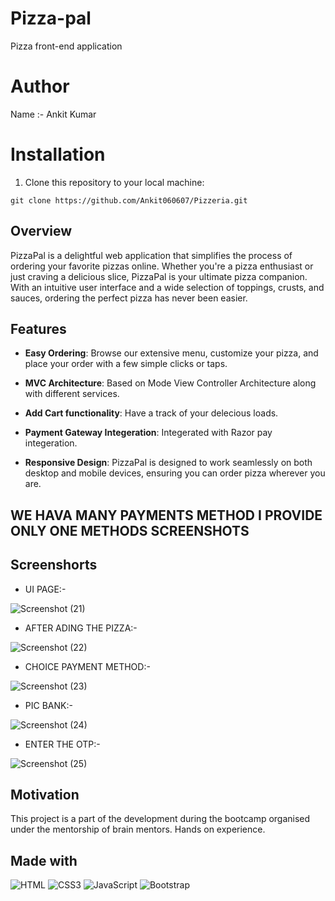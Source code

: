 # Pizza-pal

Pizza front-end application

# Author
Name :- Ankit Kumar

# Installation

1. Clone this repository to your local machine:

`git clone https://github.com/Ankit060607/Pizzeria.git`

## Overview

PizzaPal is a delightful web application that simplifies the process of ordering your favorite pizzas online. Whether you're a pizza enthusiast or just craving a delicious slice, PizzaPal is your ultimate pizza companion. With an intuitive user interface and a wide selection of toppings, crusts, and sauces, ordering the perfect pizza has never been easier.

## Features

- **Easy Ordering**: Browse our extensive menu, customize your pizza, and place your order with a few simple clicks or taps.

- **MVC Architecture**: Based on Mode View Controller Architecture along with different services.

- **Add Cart functionality**: Have a track of your delecious loads.

- **Payment Gateway Integeration**: Integerated with Razor pay integeration.

- **Responsive Design**: PizzaPal is designed to work seamlessly on both desktop and mobile devices, ensuring you can order pizza wherever you are.

## WE HAVA MANY PAYMENTS METHOD I PROVIDE ONLY ONE METHODS SCREENSHOTS

## Screenshorts
+ UI PAGE:-
  
![Screenshot (21)](https://github.com/user-attachments/assets/ae6dc67c-80b5-42cf-9a08-9d966286b93a)

+ AFTER ADING THE PIZZA:-

![Screenshot (22)](https://github.com/user-attachments/assets/e884a9c0-9678-47b8-a6f3-7d38927efc93)

+ CHOICE PAYMENT METHOD:-

![Screenshot (23)](https://github.com/user-attachments/assets/c45170e3-7121-4fe9-a411-b5aaaddbbaab)

+ PIC BANK:-

![Screenshot (24)](https://github.com/user-attachments/assets/cbe3be60-4518-4b37-ad19-d9a23ef4490f)

+ ENTER THE OTP:-

![Screenshot (25)](https://github.com/user-attachments/assets/5af0eeca-2f5e-4484-a0b5-5577e74e97ef)


## Motivation

This project is a part of the development during the bootcamp organised under the mentorship of brain mentors. Hands on experience.

## Made with  

![HTML](https://img.shields.io/badge/HTML-239120?style=for-the-badge&logo=html5&logoColor=white)  ![CSS3](https://img.shields.io/badge/CSS3-1572B6?style=for-the-badge&logo=css3&logoColor=white) ![JavaScript](https://img.shields.io/badge/JavaScript-F7DF1E?style=for-the-badge&logo=javascript&logoColor=black) ![Bootstrap](https://img.shields.io/badge/Bootstrap-563D7C?style=for-the-badge&logo=bootstrap&logoColor=white)  

